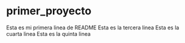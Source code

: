 # primer_proyecto
Esta es mi primera linea de README
Esta es la tercera linea
Esta es la cuarta linea
Esta es la quinta linea
